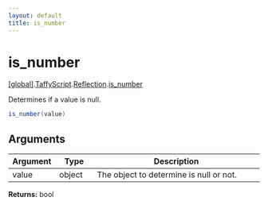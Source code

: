 ```yaml
---
layout: default
title: is_number
---
```


# is_number

[\[global\]]({{site.baseurl}}/docs/).[TaffyScript]({{site.baseurl}}/docs/TaffyScript/).[Reflection]({{site.baseurl}}/docs/TaffyScript/Reflection/).[is_number]({{site.baseurl}}/docs/TaffyScript/Reflection/is_number/)

Determines if a value is null.

```cs
is_number(value)
```

## Arguments

<table>
  <col width="15%">
  <col width="15%">
  <thead>
    <tr>
      <th>Argument</th>
      <th>Type</th>
      <th>Description</th>
    </tr>
  </thead>
  <tbody>
    <tr>
      <td>value</td>
      <td>object</td>
      <td>The object to determine is null or not.</td>
    </tr>
  </tbody>
</table>

**Returns:** bool
